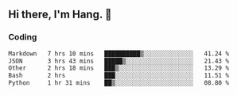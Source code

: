 ## Hi there, I'm Hang. 👋

### Coding

<!--START_SECTION:waka-->

```txt
Markdown   7 hrs 10 mins   ██████████▒░░░░░░░░░░░░░░   41.24 %
JSON       3 hrs 43 mins   █████▒░░░░░░░░░░░░░░░░░░░   21.43 %
Other      2 hrs 18 mins   ███▒░░░░░░░░░░░░░░░░░░░░░   13.29 %
Bash       2 hrs           ███░░░░░░░░░░░░░░░░░░░░░░   11.51 %
Python     1 hr 31 mins    ██▒░░░░░░░░░░░░░░░░░░░░░░   08.80 %
```

<!--END_SECTION:waka-->
